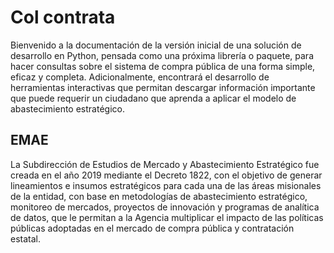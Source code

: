 # Col contrata

Bienvenido a la documentación de la versión inicial de una solución de desarrollo en Python, pensada como una próxima librería o paquete, para hacer consultas sobre el sistema de compra pública de una forma simple, eficaz y completa. Adicionalmente, encontrará el desarrollo de herramientas interactivas que permitan descargar información importante que puede requerir un ciudadano que aprenda a aplicar el modelo de abastecimiento estratégico.

## EMAE
La Subdirección de Estudios de Mercado y Abastecimiento Estratégico fue creada en el año 2019 mediante el Decreto 1822, con el objetivo de generar lineamientos e insumos estratégicos para cada una de las áreas misionales de la entidad, con base en metodologías de abastecimiento estratégico, monitoreo de mercados, proyectos de innovación y programas de analítica de datos, que le permitan a la Agencia multiplicar el impacto de las políticas públicas adoptadas en el mercado de compra pública y contratación estatal.
